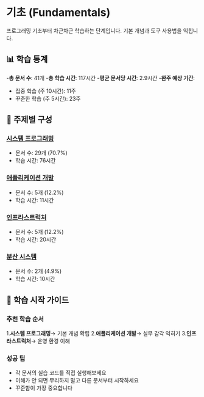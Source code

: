 # 기초 (Fundamentals)

프로그래밍 기초부터 차근차근 학습하는 단계입니다. 기본 개념과 도구 사용법을 익힙니다.

## 📊 학습 통계

-**총 문서 수**: 41개
-**총 학습 시간**: 117시간
-**평균 문서당 시간**: 2.9시간
-**완주 예상 기간**:

- 집중 학습 (주 10시간): 11주
- 꾸준한 학습 (주 5시간): 23주

## 🎯 주제별 구성

### [시스템 프로그래밍](./system-programming/)

- 문서 수: 29개 (70.7%)
- 학습 시간: 76시간

### [애플리케이션 개발](./application-development/)

- 문서 수: 5개 (12.2%)
- 학습 시간: 11시간

### [인프라스트럭처](./infrastructure/)

- 문서 수: 5개 (12.2%)
- 학습 시간: 20시간

### [분산 시스템](./distributed-systems/)

- 문서 수: 2개 (4.9%)
- 학습 시간: 10시간

## 🚀 학습 시작 가이드

### 추천 학습 순서

1.**시스템 프로그래밍**→ 기본 개념 확립
2.**애플리케이션 개발**→ 실무 감각 익히기
3.**인프라스트럭처**→ 운영 환경 이해

### 성공 팁

- 각 문서의 실습 코드를 직접 실행해보세요
- 이해가 안 되면 무리하지 말고 다른 문서부터 시작하세요
- 꾸준함이 가장 중요합니다
